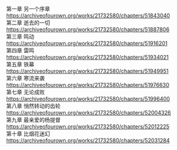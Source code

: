 第一章 另一个序章 https://archiveofourown.org/works/21732580/chapters/51843040                                                            
第二章 逝去的一切 https://archiveofourown.org/works/21732580/chapters/51887806                                                              
第三章 鸣动 https://archiveofourown.org/works/21732580/chapters/51916201                                                                
第四章 雷鸣 https://archiveofourown.org/works/21732580/chapters/51934021                                                                  
第五章 铁幕 https://archiveofourown.org/works/21732580/chapters/51949951                                                             
第六章 寒流来袭 https://archiveofourown.org/works/21732580/chapters/51976630                                                             
第七章 无论成败 https://archiveofourown.org/works/21732580/chapters/51996400                                                               
第八章 悄然转动的齿轮 https://archiveofourown.org/works/21732580/chapters/52004326                                                       
第九章 最亲爱的杨提督 https://archiveofourown.org/works/21732580/chapters/52012225                                                          
第十章 比烟花迷幻 https://archiveofourown.org/works/21732580/chapters/52031284
